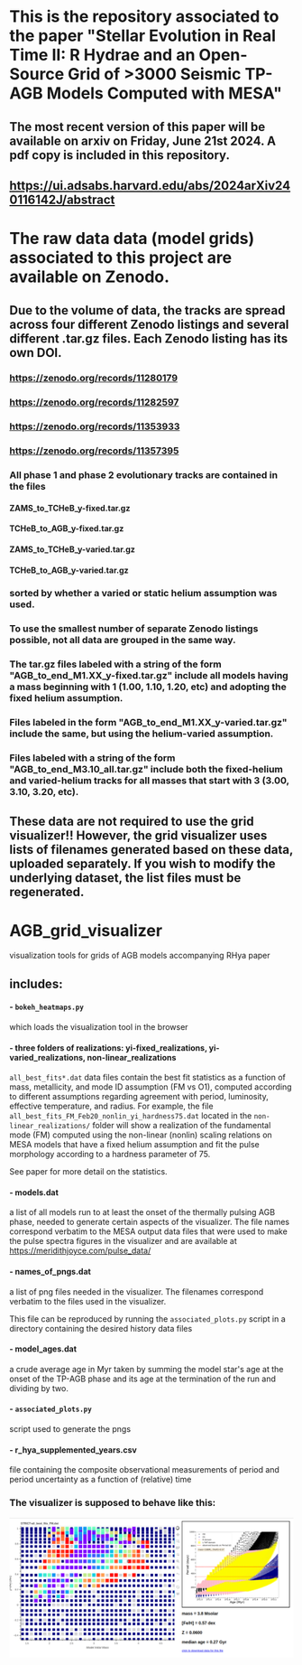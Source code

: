 # This is the repository associated to the paper "Stellar Evolution in Real Time II: R Hydrae and an Open-Source Grid of >3000 Seismic TP-AGB Models Computed with MESA"  
## The most recent version of this paper will be available on arxiv on Friday, June 21st 2024. A pdf copy is included in this repository.
## https://ui.adsabs.harvard.edu/abs/2024arXiv240116142J/abstract

# The raw data data (model grids) associated to this project are available on Zenodo. 
## Due to the volume of data, the tracks are spread across four different Zenodo listings and several different .tar.gz files. Each Zenodo listing has its own DOI.

### https://zenodo.org/records/11280179
### https://zenodo.org/records/11282597
### https://zenodo.org/records/11353933
### https://zenodo.org/records/11357395

### All phase 1 and phase 2 evolutionary tracks are contained in the files 
#### ZAMS_to_TCHeB_y-fixed.tar.gz
#### TCHeB_to_AGB_y-fixed.tar.gz
#### ZAMS_to_TCHeB_y-varied.tar.gz
#### TCHeB_to_AGB_y-varied.tar.gz
### sorted by whether a varied or static helium assumption was used. 


### To use the smallest number of separate Zenodo listings possible, not all data are grouped in the same way. 
### The tar.gz files labeled with a string of the form "AGB_to_end_M1.XX_y-fixed.tar.gz" include all models having a mass beginning with 1 (1.00, 1.10, 1.20, etc) and adopting the fixed helium assumption. 
### Files labeled in the form "AGB_to_end_M1.XX_y-varied.tar.gz" include the same, but using the helium-varied assumption. 

###  Files labeled with a string of the form "AGB_to_end_M3.10_all.tar.gz" include both the fixed-helium and varied-helium tracks for all masses that start with 3 (3.00, 3.10, 3.20, etc).

## These data are not required to use the grid visualizer!! However, the grid visualizer uses lists of filenames generated based on these data, uploaded separately. If you wish to modify the underlying dataset, the list files must be regenerated. 

<!-- ### helium-fixed grid
#### phase 1
ZAMS_to_TCHeB_y-fixed.tar.gz

#### phase 2
TCHeB_to_AGB_y-fixed.tar.gz

#### phase 3
AGB_to_end_M1.XX_y-fixed.tar.gz  
AGB_to_end_M2.XX_y-fixed.tar.gz 
AGB_to_end_M3.XX_y-fixed.tar.gz  
AGB_to_end_M4.XX_y-fixed.tar.gz
AGB_to_end_M5.XX_y-fixed.tar.gz

### helium-varied grid
#### phase 1
ZAMS_to_TCHeB_y-varied.tar.gz

#### phase 2
TCHeB_to_AGB_y-varied.tar.gz

#### phase 3
AGB_to_end_M1.XX_y-varied.tar.gz  
AGB_to_end_M2.XX_y-varied.tar.gz 
AGB_to_end_M3.XX_y-varied.tar.gz  
AGB_to_end_M4.XX_y-varied.tar.gz
AGB_to_end_M5.XX_y-varied.tar.gz



 -->
# AGB_grid_visualizer
visualization tools for grids of AGB models accompanying RHya paper

## includes:
#### - `bokeh_heatmaps.py`
which loads the visualization tool in the browser 
#### - three folders of realizations: yi-fixed_realizations, yi-varied_realizations, non-linear_realizations
`all_best_fits*.dat` data files contain the best fit statistics as a function of mass, metallicity, and mode ID assumption (FM vs O1), computed according to different assumptions regarding agreement with period, luminosity, effective temperature, and radius. For example, the file `all_best_fits_FM_Feb20_nonlin_yi_hardness75.dat` located in the `non-linear_realizations/` folder will show a realization of the fundamental mode (FM) computed using the non-linear (nonlin) scaling relations on MESA models that have a fixed helium assumption and fit the pulse morphology according to a hardness parameter of 75. 
	
<!--  The files with "STRICT" in the prefix correspond to an assumption of hard limits on L, Teff, and R in the initial agreement domain, also referred to as a "top-hat" prior on the classical observations. The maps available for each of these files show the weigthed root-mean-square error (w-rmse) statistc based on agreement between the theoretical and observed period measurements only. 
	
 The files without "STRICT" in the prefix correspond to arbitrarily loose assumptions on the initial agreement between theoretical and obserational Teff, L and R. There are two maps available for each of these files: one showing the w-rmse statistic based on agreement between the theoretical and observed period measurements only (as in the STRICT case), and one showing a w-rmse statistic that considers agreement with period as well as with Teff, L, and R, weighted according to the relative observational uncertainty in each parameter. -->

See paper for more detail on the statistics.  
#### - models.dat
 a list of all models run to at least the onset of the thermally pulsing AGB phase, needed to generate certain aspects of the visualizer. 
 The file names correspond verbatim to the MESA output data files that were used to make the pulse spectra figures in the visualizer and are available at https://meridithjoyce.com/pulse_data/

#### - names_of_pngs.dat
 a list of png files needed in the visualizer. The filenames correspond verbatim to the files used in the visualizer. 
 <!-- The files are availble at https://meridithjoyce.com/images/AGB_grid/Nov28_2023/ and  -->
This file can be reproduced by running the `associated_plots.py` script in a directory containing the desired history data files 

#### - model_ages.dat
 a crude average age in Myr taken by summing the model star's age at the onset of the TP-AGB phase and its age at the termination of the run and dividing by two.  


#### - `associated_plots.py`
  script used to generate the pngs 

#### - r_hya_supplemented_years.csv
  file containing the composite observational measurements of period and period uncertainty as a function of (relative) time


### The visualizer is supposed to behave like this:
![alt text](https://github.com/mjoyceGR/AGB_grid_visualizer/blob/main/visualizer_screenshot.png?raw=true)